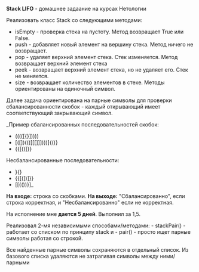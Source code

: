 **Stack LIFO** - домашнее задаание на курсах Нетологии

Реализовать класс Stack со следующими методами:
 - isEmpty  - проверка стека на пустоту. Метод возвращает True или False.
 - push     - добавляет новый элемент на вершину стека. Метод ничего не возвращает.
 - pop      - удаляет верхний элемент стека. Стек изменяется. Метод возвращает верхний элемент стека
 - peek     - возвращает верхний элемент стека, но не удаляет его. Стек не меняется.
 - size     - возвращает количество элементов в стеке.
Методы ориентированы на одиночный символ.

Далее задача ориентирована на парные символы для проверки сбалансированности скобок - каждый открывающий имеет 
соответствующий закрывающий символ.


_Пример сбалансированных последовательностей скобок:
 - (((([{}]))))
 - [([])((([[[]]])))]{()}
 - {{[()]}}

Несбалансированные последовательности:
 - }{}
 - {{[(])]}}
 - [[{())}]_

**На входе:** строка со скобками.
**На выходе:** "Сбалансированно", если строка корректная, и "Несбалансированно" если не корректная.

На исполнение мне **дается 5 дней**.
Выполнил за 1,5.

Реализовал 2-мя независимыми способами/методами:
     - stackPair() - работает со списком по принципу stack
    и
     - pair() - просто ищет парные символы работая со строкой.

Все найденные парные символы сохраняются в отдельный список.
Из базового списка удаляются не затрагивая символы между ними/парными
